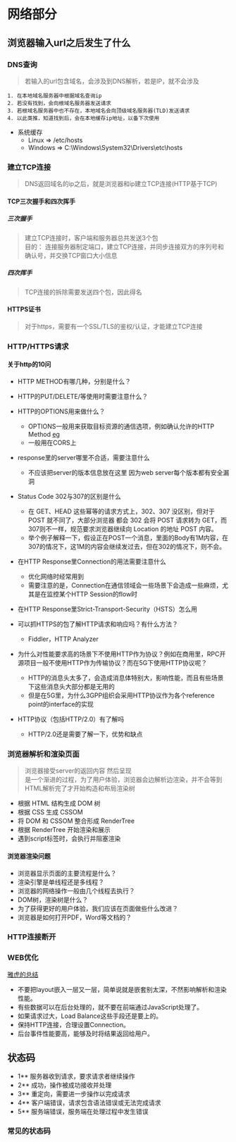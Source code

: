 # 网络部分
## 浏览器输入url之后发生了什么
### DNS查询
> 若输入的url包含域名，会涉及到DNS解析，若是IP，就不会涉及

    1. 在本地域名服务器中根据域名查询ip
    2. 若没有找到，会向根域名服务器发送请求
    3. 若根域名服务器中也不存在，本地域名会向顶级域名服务器(TLD)发送请求
    4. 以此类推，知道找到后，会在本地缓存ip地址，以备下次使用
    
* 系统缓存
    * Linux     =>   /etc/hosts
    * Windows   =>   C:\Windows\System32\Drivers\etc\hosts
### 建立TCP连接
> DNS返回域名的ip之后，就是浏览器和ip建立TCP连接(HTTP基于TCP)
#### TCP三次握手和四次挥手
##### 三次握手
> 建立TCP连接时，客户端和服务器总共发送3个包  
> 目的： 连接服务器制定端口，建立TCP连接，并同步连接双方的序列号和确认号，并交换TCP窗口大小信息
##### 四次挥手
> TCP连接的拆除需要发送四个包，因此得名
#### HTTPS证书
> 对于https，需要有一个SSL/TLS的鉴权/认证，才能建立TCP连接
### HTTP/HTTPS请求
#### 关于http的10问
* HTTP METHOD有哪几种，分别是什么？

* HTTP的PUT/DELETE/等使用时需要注意什么？
* HTTP的OPTIONS用来做什么？
    * OPTIONS一般用来获取目标资源的通信选项，例如确认允许的HTTP Method [eg](https://developer.mozilla.org/en-US/docs/Web/HTTP/Methods/OPTIONS)
    * 一般用在CORS上
* response里的server哪里不合适，需要注意什么
    * 不应该把server的版本信息放在这里   因为web server每个版本都有安全漏洞
* Status Code 302与307的区别是什么
    * 在 GET、HEAD 这些幂等的请求方式上，302、307 没区别，但对于 POST 就不同了，大部分浏览器 都会 302 会将 POST 请求转为 GET，而 307则不一样，规范要求浏览器继续向 Location 的地址 POST 内容。
    * 举个例子解释一下，假设正在POST一个消息，里面的Body有1M内容，在307的情况下，这1M的内容会继续发过去，但在302的情况下，则不会。
* 在HTTP Response里Connection的用法需要注意什么
    * 优化网络时经常用到
    * 需要注意的是，Connection在通信领域会一些场景下会造成一些麻烦，尤其是在监控某个HTTP Session的flow时
* 在HTTP Response里Strict-Transport-Security（HSTS）怎么用
* 可以抓HTTPS的包了解HTTP请求和响应吗？有什么方法？
    * Fiddler，HTTP Analyzer
* 为什么对性能要求高的场景下不使用HTTP作为协议？例如在商用里，RPC开源项目一般不使用HTTP作为传输协议？而在5G下使用HTTP协议呢？
    * HTTP的消息头太多了，会造成消息体特别大，影响性能，而且有些场景下这些消息头大部分都是无用的
    * 但是在5G里，为什么3GPP组织会采用HTTP协议作为各个reference point的interface的实现
* HTTP协议（包括HTTP/2.0）有了解吗
    * HTTP/2.0还是需要了解一下，优势和缺点
### 浏览器解析和渲染页面
> 浏览器接受server的返回内容 然后呈现  
> 是一个渐进的过程，为了用户体验，浏览器会边解析边渲染，并不会等到HTML解析完了才开始构造和布局渲染树
* 根据 HTML 结构生成 DOM 树
* 根据 CSS 生成 CSSOM
* 将 DOM 和 CSSOM 整合形成 RenderTree
* 根据 RenderTree 开始渲染和展示
* 遇到script标签时，会执行并阻塞渲染
#### 浏览器渲染问题
* 浏览器显示页面的主要流程是什么？
* 渲染引擎是单线程还是多线程？
* 浏览器的网络操作一般由几个线程去执行？
* DOM树，渲染树是什么？
* 为了获得更好的用户体验，我们应该在页面做些什么改进？
* 浏览器是如何打开PDF，Word等文档的？
### HTTP连接断开

### WEB优化
[雅虎的总结](https://developer.yahoo.com/performance/rules.html)
* 不要把layout嵌入一层又一层，简单说就是嵌套别太深，不然影响解析和渲染性能。
* 有些数据可以在后台处理的，就不要在前端通过JavaScript处理了。
* 如果请求过大，Load Balance这些手段还是要上的。
* 保持HTTP连接，合理设置Connection。
* 后台事件性能要高，能够及时将结果返回给用户。
## 状态码
* 1**   服务器收到请求，要求请求者继续操作
* 2**   成功，操作被成功接收并处理
* 3**   重定向，需要进一步操作以完成请求
* 4**   客户端错误，请求包含语法错误或无法完成请求
* 5**   服务端错误，服务端在处理过程中发生错误
### 常见的状态码

